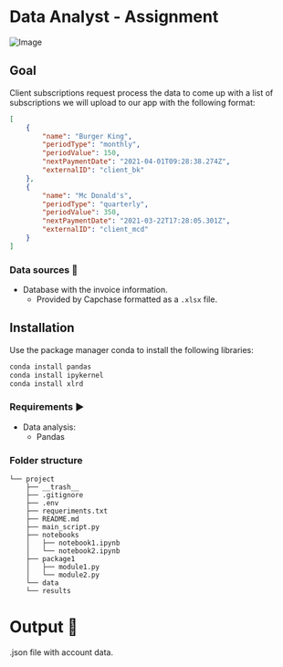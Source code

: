 # Data Analyst - Assignment 
![Image](https://uploads-ssl.webflow.com/5e820230603d2720689c8249/5ee4f9c2e4be3a3e46943568_logo_text_alternate-p-500.png)

## Goal
Client subscriptions request process the data to come up with a list of subscriptions we will upload to our app with the following format:
```json
[
	{
	    "name": "Burger King",
	    "periodType": "monthly",
	    "periodValue": 150,
	    "nextPaymentDate": "2021-04-01T09:28:38.274Z",
	    "externalID": "client_bk"
	},
	{
	    "name": "Mc Donald's",
	    "periodType": "quarterly",
	    "periodValue": 350,
	    "nextPaymentDate": "2021-03-22T17:28:05.301Z",
	    "externalID": "client_mcd"
	}
]
```


### Data sources :scroll:
 - Database with the invoice information.
    - Provided by Capchase formatted as a `.xlsx` file.
 
 ## **Installation**
Use the package manager conda to install the following libraries:

```bash
conda install pandas
conda install ipykernel
conda install xlrd
```
 ### Requirements :arrow_forward:
 - Data analysis:
    - Pandas
###  **Folder structure**
```
└── project
    ├── __trash__
    ├── .gitignore
    ├── .env
    ├── requeriments.txt
    ├── README.md
    ├── main_script.py
    ├── notebooks
    │   ├── notebook1.ipynb
    │   └── notebook2.ipynb
    ├── package1
    │   ├── module1.py
    │   └── module2.py
    └── data
    └── results
```
# Output :pushpin:
.json file with account data.

